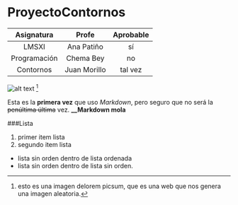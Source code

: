 # ProyectoContornos

| Asignatura   | Profe        | Aprobable  |
| :----------: |:------------:| :---------:|
| LMSXI        | Ana Patiño   | sí         |
| Programación | Chema Bey    |   no       |
| Contornos    | Juan Morillo | tal vez    |

![alt text](http://picsum.photos/300/300)
[^1]

Esta es la **primera vez** que uso *Markdown*, pero seguro que no será la ~~penúltima última~~ vez.
**__Markdown mola**

###Lista
1. primer item lista
2. segundo item lista
  * lista sin orden dentro de lista ordenada  
   * lista sin orden dentro de lista sin orden.   



[^1]: esto es una imagen delorem picsum, que es una web que nos genera una imagen aleatoria.
